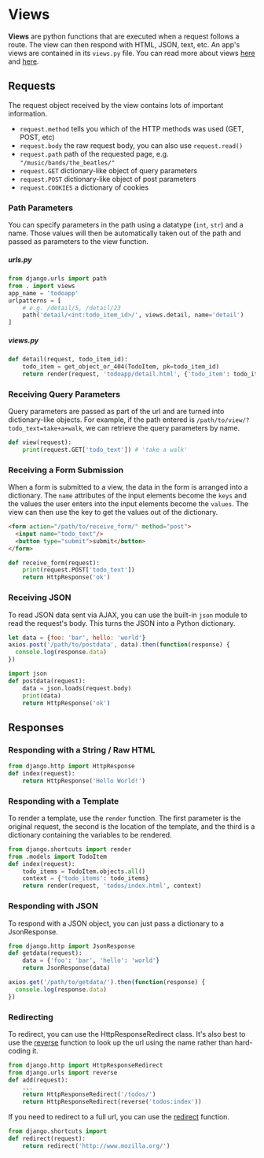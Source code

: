 
# Views

**Views** are python functions that are executed when a request follows a route. The view can then respond with HTML, JSON, text, etc. An app's views are contained in its `views.py` file. You can read more about views [here](https://docs.djangoproject.com/en/2.0/topics/http/views/) and [here](https://docs.djangoproject.com/en/2.0/ref/request-response/).


## Requests

The request object received by the view contains lots of important information.

- `request.method` tells you which of the HTTP methods was used (GET, POST, etc)
- `request.body` the raw request body, you can also use `request.read()`
- `request.path` path of the requested page, e.g. `"/music/bands/the_beatles/"`
- `request.GET` dictionary-like object of query parameters
- `request.POST` dictionary-like object of post parameters
- `request.COOKIES` a dictionary of cookies


### Path Parameters

You can specify parameters in the path using a datatype (`int`, `str`) and a name. Those values will then be automatically taken out of the path and passed as parameters to the view function.

##### urls.py
```python
from django.urls import path
from . import views
app_name = 'todoapp'
urlpatterns = [
    # e.g. /detail/5, /detail/23
    path('detail/<int:todo_item_id>/', views.detail, name='detail')
]
```

##### views.py

```python
def detail(request, todo_item_id):
    todo_item = get_object_or_404(TodoItem, pk=todo_item_id)
    return render(request, 'todoapp/detail.html', {'todo_item': todo_item})
```


### Receiving Query Parameters

Query parameters are passed as part of the url and are turned into dictionary-like objects. For example, if the path entered is `/path/to/view/?todo_text=take+a+walk`, we can retrieve the query parameters by name.

```python
def view(request):
    print(request.GET['todo_text']) # 'take a walk'
```


### Receiving a Form Submission

When a form is submitted to a view, the data in the form is arranged into a dictionary. The `name` attributes of the input elements become the `keys` and the values the user enters into the input elements become the `values`. The view can then use the key to get the values out of the dictionary.


```html
<form action="/path/to/receive_form/" method="post">
  <input name="todo_text"/>
  <button type="submit">submit</button>
</form>
```


```python
def receive_form(request):
    print(request.POST['todo_text'])
    return HttpResponse('ok')
```


### Receiving JSON

To read JSON data sent via AJAX, you can use the built-in `json` module to read the request's body. This turns the JSON into a Python dictionary.


```javascript
let data = {foo: 'bar', hello: 'world'}
axios.post('/path/to/postdata', data).then(function(response) {
  console.log(response.data)
})
```

```python
import json
def postdata(request):
    data = json.loads(request.body)
    print(data)
    return HttpResponse('ok')
```


## Responses

### Responding with a String / Raw HTML

```python
from django.http import HttpResponse
def index(request):
    return HttpResponse('Hello World!')
```

### Responding with a Template

To render a template, use the `render` function. The first parameter is the original request, the second is the location of the template, and the third is a dictionary containing the variables to be rendered.

```python
from django.shortcuts import render
from .models import TodoItem
def index(request):
    todo_items = TodoItem.objects.all()
    context = {'todo_items': todo_items}
    return render(request, 'todos/index.html', context)
```

### Responding with JSON

To respond with a JSON object, you can just pass a dictionary to a JsonResponse.

```python
from django.http import JsonResponse
def getdata(request):
    data = {'foo': 'bar', 'hello': 'world'}
    return JsonResponse(data)
```

```javascript
axios.get('/path/to/getdata/').then(function(response) {
  console.log(response.data)
})
```


### Redirecting

To redirect, you can use the HttpResponseRedirect class. It's also best to use the [reverse](https://docs.djangoproject.com/en/2.2/ref/urlresolvers/#reverse) function to look up the url using the name rather than hard-coding it.

```python
from django.http import HttpResponseRedirect
from django.urls import reverse
def add(request):
    ...
    return HttpResponseRedirect('/todos/')
    return HttpResponseRedirect(reverse('todos:index'))
```

If you need to redirect to a full url, you can use the [redirect](https://docs.djangoproject.com/en/2.2/topics/http/shortcuts/#redirect) function.

```python
from django.shortcuts import
def redirect(request):
    return redirect('http://www.mozilla.org/')
```
